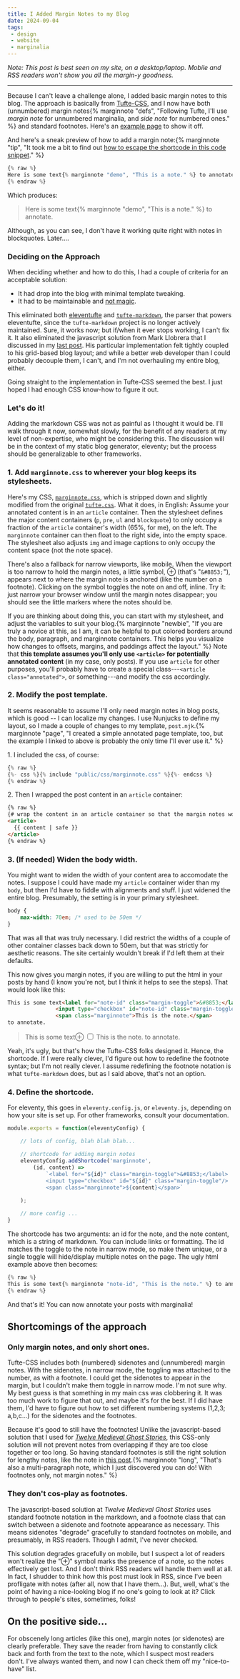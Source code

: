```yaml
---
title: I Added Margin Notes to my Blog
date: 2024-09-04
tags:
 - design
 - website
 - marginalia
---
```



*Note: This post is best seen on my site, on a desktop/laptop. Mobile and RSS readers won't show you all the margin-y goodness.*

<hr/>

Because I can't leave a challenge alone, I added basic margin notes to this blog. The approach is basically from [Tufte-CSS](https://github.com/edwardtufte/tufte-css), and I now have both (unnumbered) margin notes{% marginnote "defs", "Following Tufte, I'll use *margin note* for unnumbered marginalia, and *side note* for numbered ones." %} and standard footnotes. Here's an [example page](/pages/story-of-kritakrita) to show it off.

And here's a sneak preview of how to add a margin note:{% marginnote "tip", "It took me a bit to find out [how to escape the shortcode in this code snippet](https://markllobrera.com/posts/eleventy-escaping-nunjucks-statements-in-markdown-code-blocks/)." %}
```javascript
{% raw %}
Here is some text{% marginnote "demo", "This is a note." %} to annotate.
{% endraw %}
```
Which produces:

> Here is some text{% marginnote "demo", "This is a note." %} to annotate.

Although, as you can see, I don't have it working quite right with notes in blockquotes. Later....

### Deciding on the Approach

When deciding whether and how to do this, I had a couple of criteria for an acceptable solution:

* It had drop into the blog with minimal template tweaking.
* It had to be maintainable and [not magic](/blog/2024-02-21-clarity-not-magic/).

This eliminated both [eleventufte](https://eleventufte.netlify.app/) and [`tufte-markdown`](https://github.com/luhmann/tufte-markdown), the parser that powers eleventufte, since the `tufte-markdown` project is no longer actively maintained. Sure, it works now; but if/when it ever stops working, I can't fix it. It also eliminated the javascript solution from Mark Llobrera that I discussed in my [last post](/blog/2024-09-04-sidenotes/). His particular implementation felt tightly coupled to his grid-based blog layout; and while a better web developer than I could probably decouple them, I can't, and I'm not overhauling my entire blog, either.

Going straight to the implementation in Tufte-CSS seemed the best. I just hoped I had enough CSS know-how to figure it out.

### Let's do it!
Adding the markdown CSS was not as painful as I thought it would be. I'll walk through it now, somewhat slowly, for the benefit of any readers at my level of non-expertise, who might be considering this. The discussion will be in the context of my static blog generator, eleventy; but the process should be generalizable to other frameworks.

### 1. Add `marginnote.css` to wherever your blog keeps its stylesheets.

Here's my CSS, [`marginnote.css`](https://github.com/NinaZumel/NinaZumel.github.io/blob/master/public/css/marginnote.css), which is stripped down and slightly modified from the original [`tufte.css`](https://github.com/edwardtufte/tufte-css/blob/gh-pages/tufte.css). What it does, in English: Assume your annotated content is in an `article` container. Then the stylesheet defines the major content containers (`p`, `pre`, `ul` and `blockquote`) to only occupy a fraction of the `article` container's width (65%, for me), on the left. The `marginnote` container can then float to the right side, into the empty space. The stylesheet also adjusts `img` and image captions to only occupy the content space (not the note space).

There's also a fallback for narrow viewports, like mobile. When the viewport is too narrow to hold the margin notes, a little symbol, &#8853; (that's "`&#8853;`"), appears next to where the margin note is anchored (like the number on a footnote). Clicking on the symbol toggles the note on and off, inline. Try it: just narrow your browser window until the margin notes disappear; you should see the little markers where the notes should be.

If you are thinking about doing this, you can start with my stylesheet, and adjust the variables to suit your blog.{% marginnote "newbie", "If you are truly a novice at this, as I am, it can be helpful to put colored borders around the body, paragraph, and marginnote containers. This helps you visualize how changes to offsets, margins, and paddings affect the layout." %} Note that **this template assumes you'll only use `<article>` for potentially annotated content** (in my case, only posts). If you use `article` for other purposes, you'll probably have to 
create a special class---`<article class="annotated">`, or something---and modify the css accordingly.

### 2. Modify the post template.

It seems reasonable to assume I'll only need margin notes in blog posts, which is good -- I can localize my changes. I use Nunjucks to define my layout, so
I made a couple of changes to my template, `post.njk`.{% marginnote "page", "I created a simple annotated page template, too, but the example I linked to above is probably the only time I'll ever use it." %}

1\. I included the css, of course:
```javascript
{% raw %}
{%- css %}{% include "public/css/marginnote.css" %}{%- endcss %}
{% endraw %}
```

2\. Then I wrapped the post content in an `article` container:
```html
{% raw %}
{# wrap the content in an article container so that the margin notes work #}
<article>
  {{ content | safe }}
</article>
{% endraw %}
```

### 3. (If needed) Widen the body width.

You might want to widen the width of your content area to accomodate the notes. I suppose I could have made my `article` container wider than my `body`, but then I'd have to fiddle with alignments and stuff. I just widened the entire blog. Presumably, the setting is in your primary stylesheet. 

```css
body {
	max-width: 70em; /* used to be 50em */
}
```

That was all that was truly necessary. I did restrict the widths of a couple of other container classes back down to 50em, but that was strictly for aesthetic reasons. The site certainly wouldn't break if I'd left them at their defaults.

This now gives you margin notes, if you are willing to put the html in your posts by hand (I know you're not, but I think it helps to see the steps). That would look
like this:

```html
This is some text<label for="note-id" class="margin-toggle">&#8853;</label>
			   <input type="checkbox" id="note-id" class="margin-toggle"/>
			   <span class="marginnote">This is the note.</span> 
to annotate.
```
> This is some text<label for="note-id" class="margin-toggle">&#8853;</label>
			   <input type="checkbox" id="note-id" class="margin-toggle"/>
			   <span class="marginnote">This is the note.</span> 
to annotate.

Yeah, it's ugly, but that's how the Tufte-CSS folks designed it. Hence, the shortcode. If I were really clever, I'd figure out how to redefine the footnote syntax; but I'm not really clever. I assume redefining the footnote notation is what `tufte-markdown` does, but as I said above, that's not an option.

### 4. Define the shortcode.
For eleventy, this goes in `eleventy.config.js`, or `eleventy.js`, depending on how your site is set up. For other frameworks, consult your documentation.

```javascript
module.exports = function(eleventyConfig) {

    // lots of config, blah blah blah...

    // shortcode for adding margin notes
    eleventyConfig.addShortcode('marginnote', 
        (id, content) => 
            `<label for="${id}" class="margin-toggle">&#8853;</label>
            <input type="checkbox" id="${id}" class="margin-toggle"/>
            <span class="marginnote">${content}</span>`
        
    );

    // more config ...
}
```

The shortcode has two arguments: an id for the note, and the note content, which is a string of markdown. You can include links or formatting. The id matches the toggle to the note in narrow mode, so make them unique, or a single toggle will hide/display multiple notes on the page. The ugly html example above then becomes:

```javascript
{% raw %}
This is some text{% marginnote "note-id", "This is the note." %} to annotate.
{% endraw %}
```

And that's it! You can now annotate your posts with marginalia!

## Shortcomings of the approach

### Only margin notes, and only short ones.
Tufte-CSS includes both (numbered) sidenotes and (unnumbered) margin notes. With the sidenotes, in narrow mode, the toggling was attached to the number, as with a footnote. I could get the sidenotes to appear in the margin, but I couldn't make them toggle in narrow mode. I'm not sure why. My best guess is that something in my main css was clobbering it. It was too much work to figure that out, and maybe it's for the best. If I did have them, I'd have to figure out how to set different numbering systems (1,2,3; a,b,c...) for the sidenotes and the footnotes.

Because it's good to still have the footnotes! Unlike the javascript-based solution that I used for [*Twelve Medieval Ghost Stories*](https://ninazumel.com/TwelveMedievalGhostStories/), this CSS-only solution will not prevent notes from overlapping if they are too close together or too long. So having standard footnotes is still the right solution for lengthy notes, like the note in [this post](/blog/2024-08-20-saturated-models/).{% marginnote "long", "That's also a multi-paragraph note, which I just discovered you can do! With footnotes only, not margin notes." %}

### They don't cos-play as footnotes.
The javascript-based solution at *Twelve Medieval Ghost Stories* uses standard footnote notation in the markdown, and a footnote class that can switch between a sidenote and footnote appearance as necessary. This means sidenotes "degrade" gracefully to standard footnotes on mobile, and presumably, in RSS readers. Though I admit, I've never checked.

This solution degrades gracefully on mobile, but I suspect a lot of readers won't realize the "&#8853;" symbol marks the presence of a note, so the notes effectively get lost. And I don't think RSS readers will handle them well at all. In fact, I shudder to think how this post must look in RSS, since I've been profligate with notes (after all, now that I have them...). But, well, what's the point of having a nice-looking blog if no one's going to look at it? Click through to people's sites, sometimes, folks!

## On the positive side...
For obscenely long articles (like this one), margin notes (or sidenotes) are clearly preferable. They save the reader from having to constantly click back and forth from the text to the note, which I suspect most readers don't. I've always wanted them, and now I can check them off my "nice-to-have" list. 
